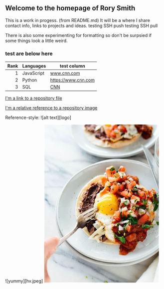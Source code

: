 ## Welcome to the homepage of Rory Smith
This is a work in progess.  (from README.md)
It will be a where I share contact info, links to projects and ideas.
testing SSH push
testing SSH pull

There is also some experimenting for formatting so don't be surpsied if some things look a little weird.


### test are below here

| Rank | Languages | test column            |
|-----:|-----------|------------------------|
|     1| JavaScript| www.cnn.com            |
|     2| Python    | https://www.cnn.com    |
|     3| SQL       | [CNN](https://www.cnn.com)  |




[I'm a link to a repository file](test.md)


[I'm a relative reference to a repository image](hv.jpeg)

Reference-style: 
![alt text][logo]
 
![yummy][hv.jpeg]
![test](https://github.com/rorycsmith/rorycsmith.github.io/blob/main/hv.jpeg)


